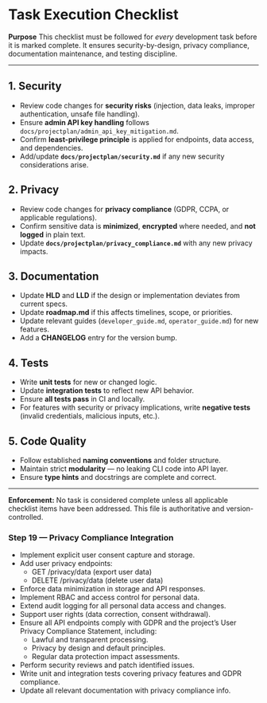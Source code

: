 # Task Execution Checklist

**Purpose**
This checklist must be followed for *every* development task before it is marked complete. It ensures security-by-design, privacy compliance, documentation maintenance, and testing discipline.

---

## 1. Security
- Review code changes for **security risks** (injection, data leaks, improper authentication, unsafe file handling).
- Ensure **admin API key handling** follows `docs/projectplan/admin_api_key_mitigation.md`.
- Confirm **least-privilege principle** is applied for endpoints, data access, and dependencies.
- Add/update **`docs/projectplan/security.md`** if any new security considerations arise.

## 2. Privacy
- Review code changes for **privacy compliance** (GDPR, CCPA, or applicable regulations).
- Confirm sensitive data is **minimized**, **encrypted** where needed, and **not logged** in plain text.
- Update **`docs/projectplan/privacy_compliance.md`** with any new privacy impacts.

## 3. Documentation
- Update **HLD** and **LLD** if the design or implementation deviates from current specs.
- Update **roadmap.md** if this affects timelines, scope, or priorities.
- Update relevant guides (`developer_guide.md`, `operator_guide.md`) for new features.
- Add a **CHANGELOG** entry for the version bump.

## 4. Tests
- Write **unit tests** for new or changed logic.
- Update **integration tests** to reflect new API behavior.
- Ensure **all tests pass** in CI and locally.
- For features with security or privacy implications, write **negative tests** (invalid credentials, malicious inputs, etc.).

## 5. Code Quality
- Follow established **naming conventions** and folder structure.
- Maintain strict **modularity** — no leaking CLI code into API layer.
- Ensure **type hints** and docstrings are complete and correct.

---

**Enforcement:**
No task is considered complete unless all applicable checklist items have been addressed.
This file is authoritative and version-controlled.

### Step 19 — Privacy Compliance Integration

- Implement explicit user consent capture and storage.
- Add user privacy endpoints:
  - GET /privacy/data (export user data)
  - DELETE /privacy/data (delete user data)
- Enforce data minimization in storage and API responses.
- Implement RBAC and access control for personal data.
- Extend audit logging for all personal data access and changes.
- Support user rights (data correction, consent withdrawal).
- Ensure all API endpoints comply with GDPR and the project’s User Privacy Compliance Statement, including:
  - Lawful and transparent processing.
  - Privacy by design and default principles.
  - Regular data protection impact assessments.
- Perform security reviews and patch identified issues.
- Write unit and integration tests covering privacy features and GDPR compliance.
- Update all relevant documentation with privacy compliance info.
